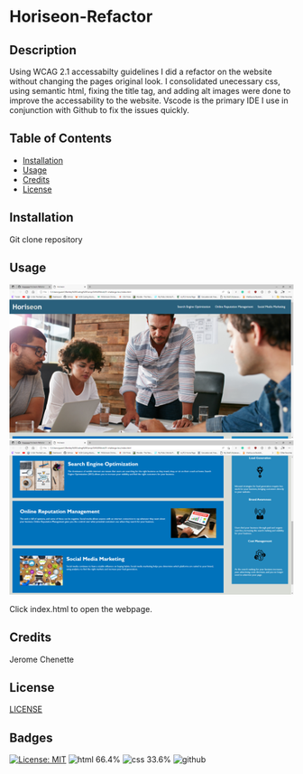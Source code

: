 # Horiseon-Refactor

## Description

Using WCAG 2.1 accessabilty guidelines I did a refactor on the website without changing the pages original look. I consolidated unecessary css, using semantic html, fixing the title tag, and adding alt images were done to improve the accessability to the website. Vscode is the primary IDE I use in conjunction with Github to fix the issues quickly.

## Table of Contents

* [Installation](#installation)
* [Usage](#usage)
* [Credits](#credits)
* [License](#license)

## Installation

Git clone repository


## Usage 

![screenshot of page 1](assets/images/screenshot1.PNG)
![screenshot of page 2](assets/images/screenshot2.PNG)

Click index.html to open the webpage. 

## Credits

Jerome Chenette


## License
[LICENSE](/LICENSE.md)

## Badges
[![License: MIT](https://img.shields.io/badge/License-MIT-yellow.svg)](https://opensource.org/licenses/MIT)
![html 66.4%](https://img.shields.io/badge/html-66.4%25-blue)
![css 33.6% ](https://img.shields.io/badge/css-33.6%25-red)
![github](https://img.shields.io/badge/Github-Git-gray)



